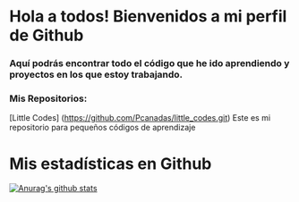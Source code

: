 # Hola a todos! Bienvenidos a mi perfil de Github

### Aquí podrás encontrar todo el código que he ido aprendiendo y proyectos en los que estoy trabajando.

### Mis Repositorios:

[Little Codes] (https://github.com/Pcanadas/little_codes.git) Este es mi repositorio para pequeños códigos de aprendizaje

# Mis estadísticas en Github
[![Anurag's github stats](https://github-readme-stats.vercel.app/api?username=Pcanadas&show_icons=true&theme=slateorange)](https://github.com/Pcanadas/github-readme-stats)

<!--
**Pcanadas/Pcanadas** is a ✨ _special_ ✨ repository because its `README.md` (this file) appears on your GitHub profile.

Here are some ideas to get you started:

- 🔭 I’m currently working on ...
- 🌱 I’m currently learning ...
- 👯 I’m looking to collaborate on ...
- 🤔 I’m looking for help with ...
- 💬 Ask me about ...
- 📫 How to reach me: ...
- 😄 Pronouns: ...
- ⚡ Fun fact: ...
-->
